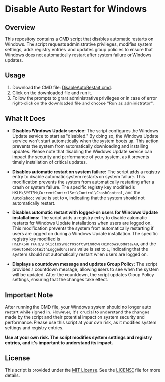 # Disable Auto Restart for Windows

## Overview

This repository contains a CMD script that disables automatic restarts on Windows. The script requests administrative privileges, modifies system settings, adds registry entries, and updates group policies to ensure that Windows does not automatically restart after system failure or Windows updates.

## Usage

1. Download the CMD file: [DisableAutoRestart.cmd](DisableAutoRestart.cmd).
2. Click on the downloaded file and run it.
3. Follow the prompts to grant administrative privileges or in case of error right-click on the downloaded file and choose "Run as administrator".

## What It Does

- **Disables Windows Update service:**
  The script configures the Windows Update service to start as "disabled." By doing so, the Windows Update service won't start automatically when the system boots up. This action prevents the system from automatically downloading and installing updates. Please note that disabling the Windows Update service can impact the security and performance of your system, as it prevents timely installation of critical updates.

- **Disables automatic restart on system failure:**
  The script adds a registry entry to disable automatic system restarts on system failure. This modification prevents the system from automatically restarting after a crash or system failure. The specific registry key modified is `HKLM\SYSTEM\CurrentControlSet\Control\CrashControl`, and the `AutoReboot` value is set to `0`, indicating that the system should not automatically restart.

- **Disables automatic restart with logged-on users for Windows Update installations:**
  The script adds a registry entry to disable automatic restarts for Windows Update installations when users are logged on. This modification prevents the system from automatically restarting if users are logged on during a Windows Update installation. The specific registry key modified is `HKLM\SOFTWARE\Policies\Microsoft\Windows\WindowsUpdate\AU`, and the `NoAutoRebootWithLoggedOnUsers` value is set to `1`, indicating that the system should not automatically restart when users are logged on.

- **Displays a countdown message and updates Group Policy:**
  The script provides a countdown message, allowing users to see when the system will be updated. After the countdown, the script updates Group Policy settings, ensuring that the changes take effect.

## Important Note

After running the CMD file, your Windows system should no longer auto restart while signed in. However, it's crucial to understand the changes made by the script and their potential impact on system security and performance. Please use this script at your own risk, as it modifies system settings and registry entries.

**Use at your own risk. The script modifies system settings and registry entries, and it's important to understand its impact.**

## License

This script is provided under the [MIT License](LICENSE). See the [LICENSE](LICENSE) file for more details.
